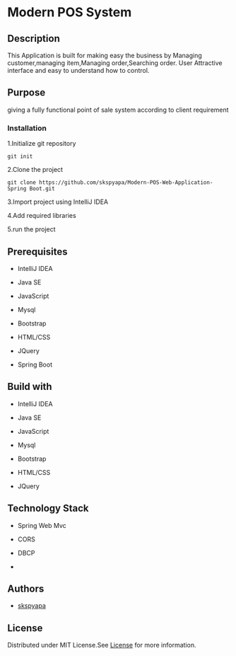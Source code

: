 # Modern POS System

## Description
This Application is built for making easy the business by Managing customer,managing item,Managing order,Searching order.
User Attractive interface and easy to understand how to control.

## Purpose
giving a fully functional point of sale system according to client requirement

### Installation


1.Initialize git repository

    git init

2.Clone the project 

    git clone https://github.com/skspyapa/Modern-POS-Web-Application-Spring Boot.git
      
3.Import project using IntelliJ IDEA

4.Add required libraries

5.run the project

## Prerequisites

* IntelliJ IDEA

* Java SE

* JavaScript

* Mysql

* Bootstrap

* HTML/CSS

* JQuery

* Spring Boot

## Build with

* IntelliJ IDEA

* Java SE

* JavaScript

* Mysql

* Bootstrap

* HTML/CSS

* JQuery

## Technology Stack

* Spring Web Mvc

* CORS

* DBCP

* 
## Authors

* [skspyapa](https://github.com/skspyapa)
      
## License

Distributed under MIT License.See [License](LICENSE) for more information.      
